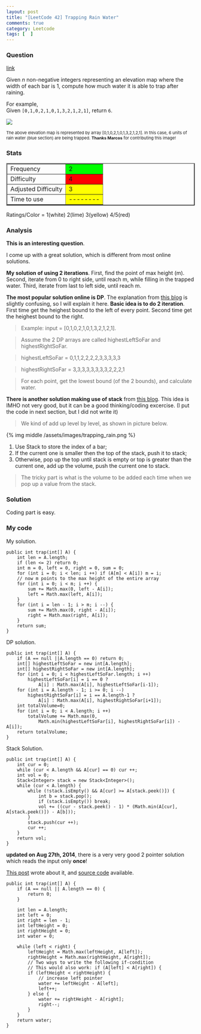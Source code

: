 ```yaml
---
layout: post
title: "[LeetCode 42] Trapping Rain Water"
comments: true
category: Leetcode
tags: [  ]
---
```


### Question 
[link](http://oj.leetcode.com/problems/trapping-rain-water/)

<div class="question-content">
            <p></p><p>
Given <i>n</i> non-negative integers representing an elevation map where the width of each bar is 1, compute how much water it is able to trap after raining. 
</p>

<p>
For example, <br>
Given <code>[0,1,0,2,1,0,1,3,2,1,2,1]</code>, return <code>6</code>.
</p>

<p>
<img src="http://www.leetcode.com/wp-content/uploads/2012/08/rainwatertrap.png"><br>
</p><p style="font-size: 11px">The above elevation map is represented by array [0,1,0,2,1,0,1,3,2,1,2,1]. In this case, 6 units of rain water (blue section) are being trapped. <b>Thanks Marcos</b> for contributing this image!</p><p></p>
          </div>

### Stats
<table border="2">
	<tr>
		<td>Frequency</td>
		<td bgcolor="lime">2</td>
	</tr>
	<tr>
		<td>Difficulty</td>
		<td bgcolor="red">4</td>
	</tr>
	<tr>
		<td>Adjusted Difficulty</td>
		<td bgcolor="yellow">3</td>
	</tr>
	<tr>
		<td>Time to use</td>
		<td bgcolor="yellow">--------</td>
	</tr>
</table>

Ratings/Color = 1(white) 2(lime) 3(yellow) 4/5(red)

### Analysis

__This is an interesting question__. 

I come up with a great solution, which is different from most online solutions. 

__My solution of using 2 iterations__. First, find the point of max height (m). Second, iterate from 0 to right side, until reach m, while filling in the trapped water. Third, iterate from last to left side, until reach m. 

__The most popular solution online is DP__. The explanation from [this blog](http://rleetcode.blogspot.sg/2014/03/trapping-rain-water-java-python.html) is slightly confusing, so I will explain it here. __Basic idea is to do 2 iteration__. First time get the heighest bound to the left of every point. Second time get the heighest bound to the right. 

> Example: input = \[0,1,0,2,1,0,1,3,2,1,2,1\]. 

> Assume the 2 DP arrays are called highestLeftSoFar and highestRightSoFar.

> highestLeftSoFar  = 0,1,1,2,2,2,2,3,3,3,3,3

> highestRightSoFar = 3,3,3,3,3,3,3,3,2,2,2,1

> For each point, get the lowest bound (of the 2 bounds), and calculate water. 

__There is another solution making use of stack__ from [this blog](http://n00tc0d3r.blogspot.sg/2013/06/trapping-rain-water.html). This idea is IMHO not very good, but it can be a good thinking/coding excercise. (I put the code in next section, but I did not write it)

> We kind of add up level by level, as shown in picture below.

{% img middle /assets/images/trapping_rain.png %}

1. Use Stack to store the index of a bar;
2. If the current one is smaller then the top of the stack, push it to stack;
3. Otherwise, pop up the top until stack is empty or top is greater than the current one, add up the volume, push the current one to stack.

> The tricky part is what is the volume to be added each time when we pop up a value from the stack.

### Solution

Coding part is easy. 

### My code 

My solution.

    public int trap(int[] A) {
        int len = A.length;
        if (len <= 2) return 0;
        int m = 0, left = 0, right = 0, sum = 0;
        for (int i = 0; i < len; i ++) if (A[m] < A[i]) m = i;
        // now m points to the max height of the entire array
        for (int i = 0; i < m; i ++) {
            sum += Math.max(0, left - A[i]);
            left = Math.max(left, A[i]);
        }
        for (int i = len - 1; i > m; i --) {
            sum += Math.max(0, right - A[i]);
            right = Math.max(right, A[i]);
        }
        return sum;
    }

DP solution.

    public int trap(int[] A) {
        if (A == null ||A.length == 0) return 0;
        int[] highestLeftSoFar = new int[A.length];
        int[] highestRightSoFar = new int[A.length];
        for (int i = 0; i < highestLeftSoFar.length; i ++)
            highestLeftSoFar[i] = i == 0 ? 
                A[i] : Math.max(A[i], highestLeftSoFar[i-1]);
        for (int i = A.length - 1; i >= 0; i --)
            highestRightSoFar[i] = i == A.length-1 ? 
                A[i] : Math.max(A[i], highestRightSoFar[i+1]);
        int totalVolume=0;
        for (int i = 0; i < A.length; i ++)
            totalVolume += Math.max(0, 
                Math.min(highestLeftSoFar[i], highestRightSoFar[i]) - A[i]);
        return totalVolume;
    }

Stack Solution.

    public int trap(int[] A) {
        int cur = 0;
        while (cur < A.length && A[cur] == 0) cur ++;
        int vol = 0;
        Stack<Integer> stack = new Stack<Integer>();
        while (cur < A.length) {
            while (!stack.isEmpty() && A[cur] >= A[stack.peek()]) {
                int b = stack.pop();
                if (stack.isEmpty()) break;
                vol += ((cur - stack.peek() - 1) * (Math.min(A[cur], A[stack.peek()]) - A[b]));
            }
            stack.push(cur ++);
            cur ++;
        }
        return vol;
    }

__updated on Aug 27th, 2014__, there is a very very good 2 pointer solution which reads the input only __once__! 

[This post](http://qandwhat.runkite.com/i-failed-a-twitter-interview/) wrote about it, and [source code](https://gist.github.com/mkozakov/59af0fd5bddbed1a0399) available. 

    public int trap(int[] A) {
        if (A == null || A.length == 0) {
			return 0;
		}
		
		int len = A.length;
		int left = 0;
		int right = len - 1;
		int leftHeight = 0;
		int rightHeight = 0;
		int water = 0;
		
		while (left < right) {
			leftHeight = Math.max(leftHeight, A[left]);
			rightHeight = Math.max(rightHeight, A[right]);
			// Two ways to write the following if-condition 
			// This would also work: if (A[left] < A[right]) {
			if (leftHeight < rightHeight) {
				// increase left pointer
				water += leftHeight - A[left];
				left++;
			} else {
				water += rightHeight - A[right];
				right--;
			}
		}
		return water;
    }
